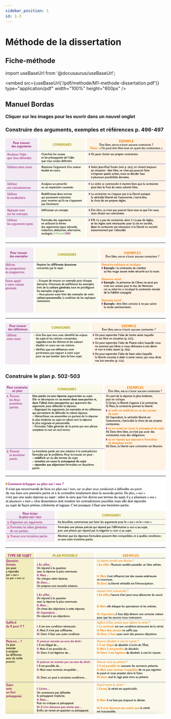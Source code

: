 ```yaml
---
sidebar_position: 1
id: 1-3
---
```

# Méthode de la dissertation

## Fiche-méthode

import useBaseUrl from '@docusaurus/useBaseUrl';

<embed
  src={useBaseUrl('/pdf/methode/M1-methode-dissertation.pdf')}
  type="application/pdf"
  width="100%"
  height="600px"
/>

## Manuel Bordas

**Cliquer sur les images pour les ouvrir dans un nouvel onglet**  

### Construire des arguments, exemples et références p. 496-497

![](/img/philo/bordasm5.png)

---

![](/img/philo/bordasm6.png)

---

![](/img/philo/bordasm7.png)

### Construire le plan p. 502-503

![](/img/philo/bordasm8.png)

---

![](/img/philo/bordasm9.png)

---

![](/img/philo/bordasm10.png)